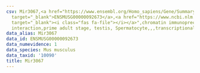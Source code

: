 ```yaml
---
csv: Mir3067,<a href="https://www.ensembl.org/Homo_sapiens/Gene/Summary?db=core;g=ENSMUSG00000092673"
  target="_blank">ENSMUSG00000092673</a>,<a href="https://www.ncbi.nlm.nih.gov/pubmed/25450459"
  target="_blank"><i class="fas fa-file"></i></a>",chromatin immunoprecipitation assay,direct
  interaction,prime adult stage, testis, Spermatocyte,,,transcriptional regulation,
data_alias: Mir3067
data_id: ENSMUSG00000092673
data_numevidence: 1
data_species: Mus musculus
data_taxid: '10090'
title: Mir3067
---
```

